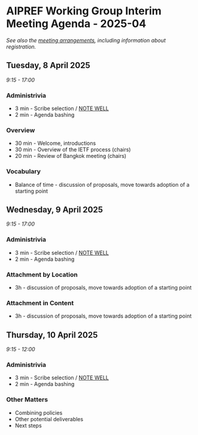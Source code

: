 # AIPREF Working Group Interim Meeting Agenda - 2025-04

_See also the [meeting arrangements](arrangements.md), including information about registration._

## Tuesday, 8 April 2025

_9:15 - 17:00_

### Administrivia

*  3 min - Scribe selection / [NOTE WELL](https://www.ietf.org/about/note-well/)
*  2 min - Agenda bashing

### Overview

* 30 min - Welcome, introductions
* 30 min - Overview of the IETF process (chairs)
* 20 min - Review of Bangkok meeting (chairs)

### Vocabulary

* Balance of time - discussion of proposals, move towards adoption of a starting point

## Wednesday, 9 April 2025

_9:15 - 17:00_

### Administrivia

*  3 min - Scribe selection / [NOTE WELL](https://www.ietf.org/about/note-well/)
*  2 min - Agenda bashing

### Attachment by Location

* 3h - discussion of proposals, move towards adoption of a starting point

### Attachment in Content

* 3h - discussion of proposals, move towards adoption of a starting point

## Thursday, 10 April 2025

_9:15 - 12:00_

### Administrivia

*  3 min - Scribe selection / [NOTE WELL](https://www.ietf.org/about/note-well/)
*  2 min - Agenda bashing

### Other Matters

* Combining policies
* Other potential deliverables
* Next steps
